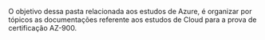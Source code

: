 O objetivo dessa pasta relacionada aos estudos de Azure, é organizar por tópicos as documentações referente aos estudos de Cloud para a prova de certificação AZ-900.